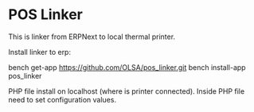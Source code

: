 # POS Linker

This is linker from ERPNext to local thermal printer.

Install linker to erp:

bench get-app https://github.com/OLSA/pos_linker.git
bench install-app pos_linker

PHP file install on localhost (where is printer connected).
Inside PHP file need to set configuration values.
